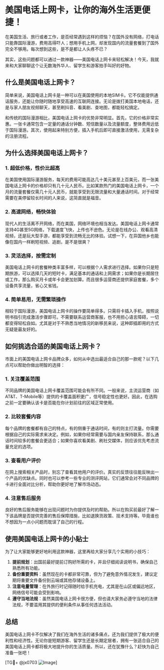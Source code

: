 # 美国电话上网卡，让你的海外生活更便捷！

在美国生活、旅行或者工作，是否经常遇到这样的烦恼？在国外没有网络，打电话只能靠国际漫游，费用高得吓人；想用手机上网，却发现国内的流量套餐到了国外完全不够用。每次想到这些，是不是都让人头疼不已？

其实，这些问题都可以通过一款神器——美国电话上网卡来轻松解决！今天，我就来和大家聊聊这个让无数海外华人、留学生和游客拍手叫好的好物。

## 什么是美国电话上网卡？

简单来说，美国电话上网卡是一种可以在美国使用的本地SIM卡。它不仅能提供通话服务，还能让你随时随地享受高速的互联网连接。无论是拨打美国本地电话，还是与家人朋友视频聊天，甚至刷抖音、看美剧、查地图，都能轻松搞定。

和传统的国际漫游相比，美国电话上网卡的优势非常明显。首先，它的价格非常实惠。一张卡通常包含一定量的通话分钟数、短信数量以及流量额度，整体费用远低于国际漫游。其次，使用起来特别方便，插入手机后即可直接激活使用，无需复杂的注册流程。

## 为什么选择美国电话上网卡？

### 1. 超低价格，性价比超高

在美国使用国际漫游服务，每天的费用可能高达几十美元甚至上百美元，而一张美国电话上网卡的价格却只有几十元人民币。比如某款热门的美国电话上网卡，一个月的流量套餐仅需几十元人民币，就能享受到无限流量和大量通话时间。对于经常需要在美停留较长时间的人来说，这简直就是福音。

### 2. 高速网络，畅快体验

现代人的生活离不开网络，而在美国，网络环境也相当发达。美国电话上网卡通常支持4G甚至5G网络，下载速度飞快，上传也不逊色。无论是在线办公、观看高清视频，还是玩大型手游，都能享受到流畅无比的体验。试想一下，在异国他乡也能像在国内一样刷短视频、追剧，是不是很爽？

### 3. 灵活选择，按需定制

美国电话上网卡的套餐种类丰富多样，可以根据个人需求进行选择。如果你只是短期旅游，可以选择几天的短时卡，满足基本的通话和上网需求；如果你是长期居住或工作，那么购买月卡或年卡会更加划算。而且很多运营商还提供家庭套餐，多个设备共享流量，省心又省钱。

### 4. 简单易用，无需繁琐操作

相较于国际漫游，美国电话上网卡的操作要简单得多。只需将卡插入手机，按照说明书指引完成激活步骤即可。不需要联系运营商客服，也不用担心语言障碍，一切都变得轻松自如。尤其是对于不熟悉当地情况的新移民来说，这种即插即用的方式无疑是最友好的。

## 如何挑选合适的美国电话上网卡？

市面上的美国电话上网卡品牌众多，如何从中选出最适合自己的那一款呢？以下几点可以帮助你做出明智的选择：

### 1. 关注覆盖范围

不同品牌的美国电话上网卡覆盖范围可能会有所不同。一般来说，主流运营商（如AT&T、T-Mobile等）提供的卡覆盖面积更广，信号稳定性也更好。因此，在选购之前一定要确认该卡是否能在你计划前往的区域正常使用。

### 2. 比较套餐内容

每个品牌的套餐都有自己的特点，有的侧重于通话时间，有的则主打流量。你需要根据自己的实际需求来决定。例如，如果你经常需要与国内亲友保持联系，那么通话时间较多的套餐会更适合；如果你喜欢看美剧、刷社交媒体，则应该优先考虑流量充足的选项。

### 3. 查看用户评价

在网上搜索相关产品时，别忘了查看其他用户的评价。真实的反馈往往能反映出一个产品的优缺点。同时也可以参考一些专业的测评网站，它们通常会对不同品牌的卡进行全面对比分析，帮助你更好地了解市场动态。

### 4. 注意售后服务

良好的售后服务能够在出现问题时为你提供及时的帮助。所以在购买前最好了解一下该品牌是否提供完善的售后保障措施，比如退换货政策、技术支持等。毕竟谁也不想因为一点小问题而耽误了自己的行程。

## 使用美国电话上网卡的小贴士

为了让大家能够更好地利用这款神器，这里再给大家分享几个实用的小技巧：

1. **提前规划**：出国前最好提前订购好所需的卡，并且仔细阅读说明书，确保自己熟悉所有功能。
2. **备份重要资料**：虽然现在的卡都非常可靠，但为了避免意外情况发生，建议定期将重要文件备份到云端或其他存储设备上。
3. **注意电量管理**：在外旅行时记得随时给手机充电，尤其是在山区或偏远地区，网络信号可能会受到影响。
4. **遵守当地法规**：虽然美国电话上网卡很方便，但也请大家务必遵守当地的法律法规，不要滥用其提供的便利条件从事任何违法活动。

## 总结

美国电话上网卡不仅解决了我们在海外生活的诸多痛点，还为我们提供了极大的便利性和经济性。无论你是短期游客、留学生还是长期定居者，拥有一张适合自己的美国电话上网卡都将极大地提升你的生活质量。所以，还在犹豫什么？赶快为自己准备一张吧！

[TG💪+ @jx0703 ![Image](https://github.com/user-attachments/assets/dbca1d08-cadb-493c-b0ec-ad6f7a83f270)]